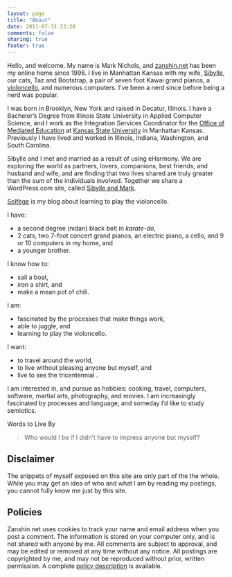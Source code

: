 ```yaml
---
layout: page
title: "About"
date: 2011-07-31 22:20
comments: false
sharing: true
footer: true
---
```

Hello, and welcome. My name is Mark Nichols, and [zanshin.net](http://zanshin.net "zanshin.net") has been my online home since 1996. I live in Manhattan Kansas with my wife, [Sibylle](http://sibyllekuder.com "Elfenbein Klaviermusik"), our cats, Taz and Bootstrap, a pair of seven foot Kawai grand pianos, a [violoncello](http://cello.zanshin.net "Solfège"), and numerous computers. I've been a nerd since before being a nerd was popular.

I was born in Brooklyn, New York and raised in Decatur, Illinois. I have a Bachelor’s Degree from Illinois State University in Applied Computer Science, and I work as the Integration Services Coordinator for the [Office of Mediated Education](http://www.ksu.edu/ome "Office of Mediated Education") at [Kansas State University](http://www.ksu.edu "Kansas State University") in Manhattan Kansas. Previously I have lived and worked in Illinois, Indiana, Washington, and South Carolina.

Sibylle and I met and married as a result of using eHarmony. We are exploring the world as partners, lovers, companions, best friends, and husband and wife, and are finding that two lives shared are truly greater than the sum of the individuals involved. Together we share a WordPress.com site, called [Sibylle and Mark](http://sibylleandmark.wordpress.com "Sibylle and Mark"). 

[Solfège](http://cello.zanshin.net "solfege") is my blog about learning to play the violoncello. 

I have:

* a second degree (nidan) black belt in _karate-do_,
* 2 cats, two 7-foot concert grand pianos, an electric piano, a cello, and 9 or 10 computers in my home, and
* a younger brother.

I know how to:

* sail a boat,
* iron a shirt, and
* make a mean pot of chili.

I am:

* fascinated by the processes that make things work,
* able to juggle, and
* learning to play the violoncello.

I want:

* to travel around the world,
* to live without pleasing anyone but myself, and
* live to see the tricentennial .

I am interested in, and pursue as hobbies: cooking, travel, computers, software, martial arts, photography, and movies. I am increasingly fascinated by processes and language, and someday I’d like to study semiotics.

Words to Live By

> Who would I be if I didn’t have to impress anyone but myself?

Disclaimer
----------
The snippets of myself exposed on this site are only part of the the whole. While you may get an idea of who and what I am by reading my postings, you cannot fully know me just by this site.

Policies
--------
Zanshin.net uses cookies to track your name and email address when you post a comment.  The information is stored on your computer only, and is not shared with anyone by me.  All comments are subject to approval, and may be edited or removed at any time without any notice.  All postings are copyrighted by me, and may  not be reproduced without prior, written permission. A complete [policy description](http://zanshin.net/policy "Policies") is available.